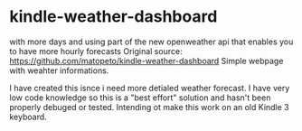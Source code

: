 # kindle-weather-dashboard 
with more days and using part of the new openweather api that enables you to have more hourly forecasts
Original source: https://github.com/matopeto/kindle-weather-dashboard
Simple webpage with weahter informations.

I have created this isnce i need more detialed weather forecast. I have very low code knowledge so this is a "best effort" solution and hasn't been properly debuged or tested. Intending ot make this work on an old Kindle 3 keyboard.

